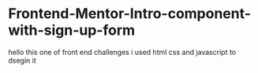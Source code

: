 # Frontend-Mentor-Intro-component-with-sign-up-form
hello this one of front end challenges  i used html css and javascript to dsegin it 
